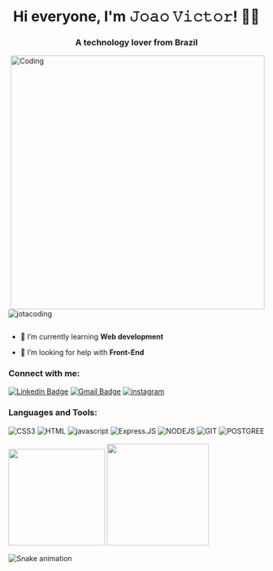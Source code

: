
<h1 align="center">Hi everyone, I'm 𝙹𝚘𝚊𝚘 𝚅𝚒𝚌𝚝𝚘𝚛! 👨‍💻</h1>
<h3 align="center">A technology lover from Brazil</h3>
<img align="right" alt="Coding" width="500" src="https://lh3.googleusercontent.com/NqvSAAjHHW9TCFwET4LcXcpJ4fjIGbi8_SKg65M1fLbxfi2pJjzAB7Si7iGrpgPZM9BWUNb8uZTCVo1COknv6MyCSQ_22VuNyr1Cs7U6LMSGZ-_hCf-4YdXAAfdxStYZzRpVZYcywMOF38HQ7TAbn80qagxVSF54ORt9FSz8vVxxvgWS4gsoyMqFiiCoxzyC18yPWenDNDjLXK3szebXHP-xI_lj7UAV0Mko3w55PHv5lyrKXxgRXbr-X61fHbX4NMlliIOUAORRpqQ0y7dMjPLmfZPsMLYQwpZNP4gM3ntuvSSZGGu8jYUCnMmXNSfLZA-4jaTfKDY9ox40BbTSp_RCmmWlbvlSjD1H6XYv08aD2B4IQuotUY87u9ynF9n7bBOwboRZvwf9ClA1WKTcmh06dFphm8aAzt49w7OECJ99ivjarfIGag9gCyAWf8vCNiW39OIOBHQWzl-48fcZirPvfex0WZbuz6rMMad6Ni-rBnfnkJl0K-4puCZI-krWuAkQIbkO3tNPs5VbSDWyTLEK1sssg1D7xY2p50RtRcFrJTFyfruZ1PK60hpQGlnu6w7s3WzvbBwOpHuXMt37kPzugCodZijhslgkIMCJRW2B_CyNXuP3r3l6Sj5XnaJnRbkmiKIx18PgB6MQ0bfiekV-jMM-AB_lPtxeH-WrqjxOgz32XLNDO7eaUuygMNbmj4PLsmqNFEm6s2DZie3kfE5SudEb0y4tI35cBG3J3EMH5XEYATRmVMwRq0vzgrx5h4PrwIpRloc9a9zcSp6de_Bomi1KLBcd_sg=s649-no?authuser=0">

<p align="left"> <img src="https://komarev.com/ghpvc/?username=jotacoding&label=Profile%20views&color=0e75b6&style=flat" alt="jotacoding" /> </p>

<p align="left"> <a href="https://twitter.com/" target="blank"><img src="https://img.shields.io/twitter/follow/?logo=twitter&style=for-the-badge" alt="" /></a> </p>

- 🌱 I’m currently learning **Web development**

- 🤝 I’m looking for help with **Front-End**

<h3 align="left">Connect with me:</h3>
<p align="left">

  
[![Linkedin Badge](https://img.shields.io/badge/-João-blue?style=flat-square&logo=Linkedin&logoColor=white&link=https://www.linkedin.com/in/joao-victor-cavalcante-silva/)](https://www.linkedin.com/in/joao-victor-cavalcante-silva/)
[![Gmail Badge](https://img.shields.io/badge/-jvc881@gmail.com-c14438?style=flat-square&logo=Gmail&logoColor=white&link=mailto:jvc881@gmail.com)](mailto:jvc881@gmail.com)
[![instagram](https://img.shields.io/badge/Instagram-E4405F?style=flat-square&logo=instagram&logoColor=white)](https://www.instagram.com/_cavalcante_/)
</p>


<h3 align="left">Languages and Tools:</h3>
<div style="display: inline_block">
  <img align="center" alt="CSS3" src="https://img.shields.io/badge/CSS-239120?&style=for-the-badge&logo=css3&color=190321&logoColor=cyan" />
  <img align="center" alt="HTML" src="https://img.shields.io/badge/HTML5-E34F26?style=for-the-badge&logo=html5&color=190321&logoColor=orange" />
  <img align="center" alt="javascript" src="https://img.shields.io/badge/JavaScript-323330?style=for-the-badge&logo=javascript&color=190321" />
  <img align="center" alt="Express.JS" src="https://img.shields.io/badge/express.js-%23404d59.svg?style=for-the-badge&logo=express&color=190321&logoColor=%2361DAFB" />
  <img align="center" alt="NODEJS" src="https://img.shields.io/badge/Node.js-43853D?style=for-the-badge&logo=node.js&color=190321&logoColor=green" />
  <img align="center" alt="GIT" src="https://img.shields.io/badge/git-%23F05033.svg?style=for-the-badge&logo=git&color=190321&logoColor=orange" />
  <img align="center" alt="POSTGREE" SRC="https://img.shields.io/badge/PostgreSQL-316192?style=for-the-badge&logo=postgresql&color=190321&logoColor=white" />
  <br></br>

<img height="190em" src="https://github-readme-stats.vercel.app/api?username=jotacoding&show_icons=true&theme=dracula&include_all_commits=true&count_private=true"/>
  <img height="200em" src="https://github-readme-stats.vercel.app/api/top-langs/?username=jotacoding&layout=compact&langs_count=7&theme=dracula"/>
</div>



![Snake animation](https://github.com/jotacoding/codethi/blob/output/github-contribution-grid-snake.svg)

